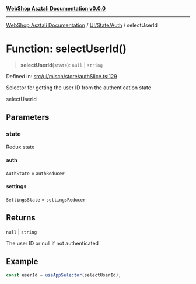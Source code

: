 [**WebShop Asztali Documentation v0.0.0**](../../../../README.md)

***

[WebShop Asztali Documentation](../../../../modules.md) / [UI/State/Auth](../README.md) / selectUserId

# Function: selectUserId()

> **selectUserId**(`state`): `null` \| `string`

Defined in: [src/ui/misch/store/authSlice.ts:129](https://github.com/yourusername/webshop_asztali/blob/966ac422304bbbe6308f4e6c123a88355a82fe82/src/ui/misch/store/authSlice.ts#L129)

Selector for getting the user ID from the authentication state

 selectUserId

## Parameters

### state

Redux state

#### auth

`AuthState` = `authReducer`

#### settings

`SettingsState` = `settingsReducer`

## Returns

`null` \| `string`

The user ID or null if not authenticated

## Example

```ts
const userId = useAppSelector(selectUserId);
```
